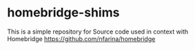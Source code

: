 # homebridge-shims

This is a simple repository for Source code used in context with Homebridge
https://github.com/nfarina/homebridge

